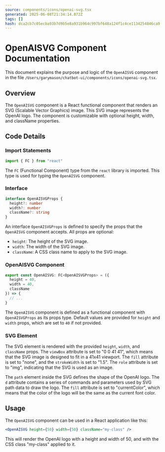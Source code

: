 ```yaml
---
source: components/icons/openai-svg.tsx
generated: 2025-06-08T21:34:14.872Z
tags: []
hash: dca2cb7c05ecba93b7d9b5e8a931b964c997bf648a124f1c4ce1134254846ca9
---
```


# OpenAISVG Component Documentation

This document explains the purpose and logic of the `OpenAISVG` component in the file `/Users/garymason/chatbot-ui/components/icons/openai-svg.tsx`.

## Overview

The `OpenAISVG` component is a React functional component that renders an SVG (Scalable Vector Graphics) image. This SVG image represents the OpenAI logo. The component is customizable with optional height, width, and className properties.

## Code Details

### Import Statements

```ts
import { FC } from "react"
```

The `FC` (Functional Component) type from the `react` library is imported. This type is used for typing the `OpenAISVG` component.

### Interface

```ts
interface OpenAISVGProps {
  height?: number
  width?: number
  className?: string
}
```

An interface `OpenAISVGProps` is defined to specify the props that the `OpenAISVG` component accepts. All props are optional:

- `height`: The height of the SVG image.
- `width`: The width of the SVG image.
- `className`: A CSS class name to apply to the SVG image.

### OpenAISVG Component

```ts
export const OpenAISVG: FC<OpenAISVGProps> = ({
  height = 40,
  width = 40,
  className
}) => {
  // ...
}
```

The `OpenAISVG` component is defined as a functional component with `OpenAISVGProps` as its props type. Default values are provided for `height` and `width` props, which are set to `40` if not provided.

### SVG Element

The SVG element is rendered with the provided `height`, `width`, and `className` props. The `viewBox` attribute is set to "0 0 41 41", which means that the SVG image is designed to fit in a 41x41 viewport. The `fill` attribute is set to "none", and the `strokeWidth` is set to "1.5". The `role` attribute is set to "img", indicating that the SVG is used as an image.

The `path` element inside the SVG defines the shape of the OpenAI logo. The `d` attribute contains a series of commands and parameters used by SVG path data to draw the logo. The `fill` attribute is set to "currentColor", which means that the color of the logo will be the same as the current font color.

## Usage

The `OpenAISVG` component can be used in a React application like this:

```jsx
<OpenAISVG height={50} width={50} className="my-class" />
```

This will render the OpenAI logo with a height and width of 50, and with the CSS class "my-class" applied to it.
